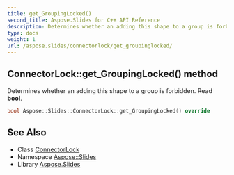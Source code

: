 ```yaml
---
title: get_GroupingLocked()
second_title: Aspose.Slides for C++ API Reference
description: Determines whether an adding this shape to a group is forbidden. Read bool.
type: docs
weight: 1
url: /aspose.slides/connectorlock/get_groupinglocked/
---
```

## ConnectorLock::get_GroupingLocked() method


Determines whether an adding this shape to a group is forbidden. Read **bool**.

```cpp
bool Aspose::Slides::ConnectorLock::get_GroupingLocked() override
```

## See Also

* Class [ConnectorLock](../)
* Namespace [Aspose::Slides](../../)
* Library [Aspose.Slides](../../../)